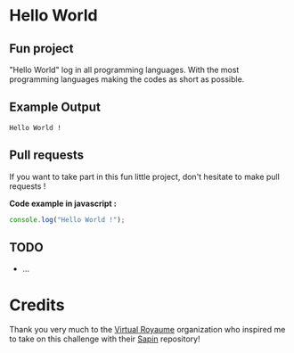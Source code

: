 # Hello World

## Fun project
"Hello World" log in all programming languages. With the most programming languages making the codes as short as possible.

## Example Output
```
Hello World !
```

## Pull requests 
If you want to take part in this fun little project, don't hesitate to make pull requests !

**Code example in javascript :**
```js
console.log("Hello World !");

```

## TODO
- ...

# Credits

Thank you very much to the [Virtual Royaume](https://github.com/Virtual-Royaume) organization who inspired me to take on this challenge with their [Sapin](https://github.com/Virtual-Royaume/Sapin) repository!
